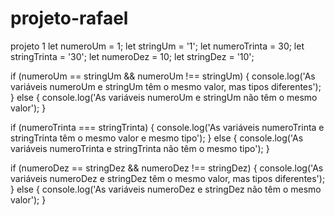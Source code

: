 # projeto-rafael
projeto 1
let numeroUm = 1;
  let stringUm = '1';
  let numeroTrinta = 30;
  let stringTrinta = '30';
  let numeroDez = 10;
  let stringDez = '10';
  
  if (numeroUm == stringUm && numeroUm !== stringUm) {
    console.log('As variáveis numeroUm e stringUm têm o mesmo valor, mas tipos diferentes');
  } else {
    console.log('As variáveis numeroUm e stringUm não têm o mesmo valor');
  }
  
  if (numeroTrinta === stringTrinta) {
    console.log('As variáveis numeroTrinta e stringTrinta têm o mesmo valor e mesmo tipo');
  } else {
    console.log('As variáveis numeroTrinta e stringTrinta não têm o mesmo tipo');
  }
  
  if (numeroDez == stringDez && numeroDez !== stringDez) {
    console.log('As variáveis numeroDez e stringDez têm o mesmo valor, mas tipos diferentes');
  } else {
    console.log('As variáveis numeroDez e stringDez não têm o mesmo valor');
  }
  
